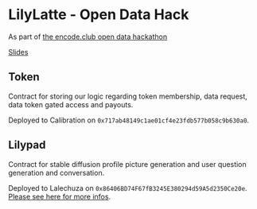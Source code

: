 # LilyLatte - Open Data Hack

As part of [the encode.club open data hackathon](https://www.encode.club/open-data-hack)

[Slides](https://docs.google.com/presentation/d/1-twX2cHe6MNfiMDj33VqHA5y5pQx9Lvfh3pyHrJvqfg/edit?usp=sharing)

## Token

Contract for storing our logic regarding token membership, data request, data token gated access and payouts.

Deployed to Calibration on `0x717ab48149c1ae01cf4e23fdb577b058c9b630a0`.

## Lilypad

Contract for stable diffusion profile picture generation and user question generation and conversation.

Deployed to Lalechuza on `0x86406BD74F67fB3245E380294d59A5d2350Ce20e`. [Please see here for more infos](./Lilypad/README.md).
